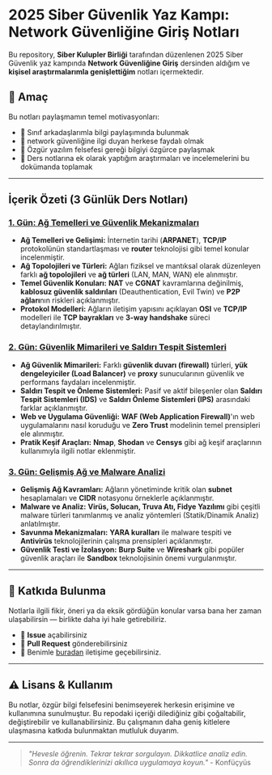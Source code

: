 # 2025 Siber Güvenlik Yaz Kampı: Network Güvenliğine Giriş Notları

Bu repository, **Siber Kulupler Birliği** tarafından düzenlenen 2025 Siber Güvenlik yaz kampında **Network Güvenliğine Giriş** dersinden aldığım ve **kişisel araştırmalarımla genişlettiğim** notları içermektedir. 

## 🎯 Amaç

Bu notları paylaşmamın temel motivasyonları:
- 📖 Sınıf arkadaşlarımla bilgi paylaşımında bulunmak
- 🌱 network güvenliğine ilgi duyan herkese faydalı olmak
- 🤝 Özgür yazılım felsefesi gereği bilgiyi özgürce paylaşmak
- 📝 Ders notlarına ek olarak yaptığım araştırmaları ve incelemelerini bu dokümanda toplamak

-----

## İçerik Özeti (3 Günlük Ders Notları)

### [1. Gün: Ağ Temelleri ve Güvenlik Mekanizmaları](https://github.com/mirzasak/skb2025yaz-network-guvenligine-giris/blob/main/Network%20G%C3%BCvenli%C4%9Fine%20Giri%C5%9F%201.%20G%C3%BCn.md?plain=1)

  * **Ağ Temelleri ve Gelişimi:** İnternetin tarihi (**ARPANET**), **TCP/IP** protokolünün standartlaşması ve **router** teknolojisi gibi temel konular incelenmiştir.
  * **Ağ Topolojileri ve Türleri:** Ağları fiziksel ve mantıksal olarak düzenleyen farklı **ağ topolojileri** ve **ağ türleri** (LAN, MAN, WAN) ele alınmıştır.
  * **Temel Güvenlik Konuları:** **NAT** ve **CGNAT** kavramlarına değinilmiş, **kablosuz güvenlik saldırıları** (Deauthentication, Evil Twin) ve **P2P ağları**nın riskleri açıklanmıştır.
  * **Protokol Modelleri:** Ağların iletişim yapısını açıklayan **OSI** ve **TCP/IP** modelleri ile **TCP bayrakları** ve **3-way handshake** süreci detaylandırılmıştır.

### [2. Gün: Güvenlik Mimarileri ve Saldırı Tespit Sistemleri](https://www.google.com/search?q=https://github.com/mirzasak/skb2025yaz-network-guvenligine-giris/blob/main/Network%2520G%25C3%25BCvenli%25C4%259F%25C4%25B1ne%2520Giri%25C5%259F%25202.G%25C3%25BCn.md)

  * **Ağ Güvenlik Mimarileri:** Farklı **güvenlik duvarı (firewall)** türleri, **yük dengeleyiciler (Load Balancer)** ve **proxy** sunucularının güvenlik ve performans faydaları incelenmiştir.
  * **Saldırı Tespit ve Önleme Sistemleri:** Pasif ve aktif bileşenler olan **Saldırı Tespit Sistemleri (IDS)** ve **Saldırı Önleme Sistemleri (IPS)** arasındaki farklar açıklanmıştır.
  * **Web ve Uygulama Güvenliği:** **WAF (Web Application Firewall)**'ın web uygulamalarını nasıl koruduğu ve **Zero Trust** modelinin temel prensipleri ele alınmıştır.
  * **Pratik Keşif Araçları:** **Nmap**, **Shodan** ve **Censys** gibi ağ keşif araçlarının kullanımıyla ilgili notlar eklenmiştir.

### [3. Gün: Gelişmiş Ağ ve Malware Analizi](https://github.com/mirzasak/skb2025yaz-network-guvenligine-giris/blob/main/Network%20G%C3%BCvenli%C4%9Fine%20Giri%C5%9F%203.G%C3%BCn.md)

  * **Gelişmiş Ağ Kavramları:** Ağların yönetiminde kritik olan **subnet** hesaplamaları ve **CIDR** notasyonu örneklerle açıklanmıştır.
  * **Malware ve Analiz:** **Virüs, Solucan, Truva Atı, Fidye Yazılımı** gibi çeşitli malware türleri tanımlanmış ve analiz yöntemleri (Statik/Dinamik Analiz) anlatılmıştır.
  * **Savunma Mekanizmaları:** **YARA kuralları** ile malware tespiti ve **Antivirüs** teknolojilerinin çalışma prensipleri açıklanmıştır.
  * **Güvenlik Testi ve İzolasyon:** **Burp Suite** ve **Wireshark** gibi popüler güvenlik araçları ile **Sandbox** teknolojisinin önemi vurgulanmıştır.

-----

## 🤝 Katkıda Bulunma

Notlarla ilgili fikir, öneri ya da eksik gördüğün konular varsa bana her zaman ulaşabilirsin — birlikte daha iyi hale getirebiliriz.
- 🐛 **Issue** açabilirsiniz
- 🔧 **Pull Request** gönderebilirsiniz
- 📧 Benimle [buradan](https://www.linkedin.com/in/mirzasak) iletişime geçebilirsiniz.

-----

## ⚠️ Lisans & Kullanım

Bu notlar, özgür bilgi felsefesini benimseyerek herkesin erişimine ve kullanımına sunulmuştur. Bu repodaki içeriği dilediğiniz gibi çoğaltabilir, değiştirebilir ve kullanabilirsiniz. Bu çalışmanın daha geniş kitlelere ulaşmasına katkıda bulunmaktan mutluluk duyarım.

-----

> *"Hevesle öğrenin. Tekrar tekrar sorgulayın. Dikkatlice analiz edin. Sonra da öğrendiklerinizi akıllıca uygulamaya koyun."* - Konfüçyüs
